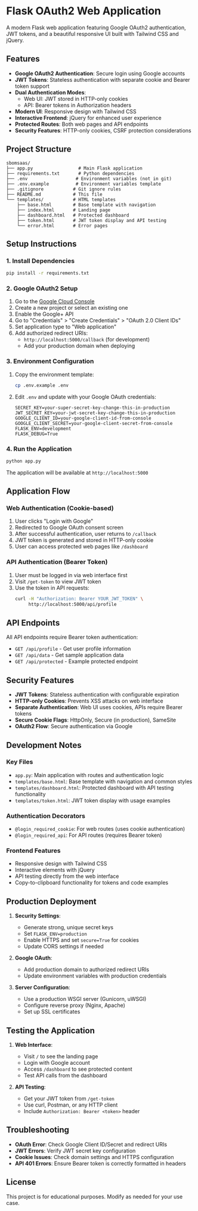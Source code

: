 # Flask OAuth2 Web Application

A modern Flask web application featuring Google OAuth2 authentication, JWT tokens, and a beautiful responsive UI built with Tailwind CSS and jQuery.

## Features

- **Google OAuth2 Authentication**: Secure login using Google accounts
- **JWT Tokens**: Stateless authentication with separate cookie and Bearer token support
- **Dual Authentication Modes**:
  - Web UI: JWT stored in HTTP-only cookies
  - API: Bearer tokens in Authorization headers
- **Modern UI**: Responsive design with Tailwind CSS
- **Interactive Frontend**: jQuery for enhanced user experience
- **Protected Routes**: Both web pages and API endpoints
- **Security Features**: HTTP-only cookies, CSRF protection considerations

## Project Structure

```
sbomsaas/
├── app.py                 # Main Flask application
├── requirements.txt       # Python dependencies
├── .env                  # Environment variables (not in git)
├── .env.example          # Environment variables template
├── .gitignore           # Git ignore rules
├── README.md            # This file
└── templates/           # HTML templates
    ├── base.html        # Base template with navigation
    ├── index.html       # Landing page
    ├── dashboard.html   # Protected dashboard
    ├── token.html       # JWT token display and API testing
    └── error.html       # Error pages
```

## Setup Instructions

### 1. Install Dependencies

```bash
pip install -r requirements.txt
```

### 2. Google OAuth2 Setup

1. Go to the [Google Cloud Console](https://console.cloud.google.com/)
2. Create a new project or select an existing one
3. Enable the Google+ API
4. Go to "Credentials" > "Create Credentials" > "OAuth 2.0 Client IDs"
5. Set application type to "Web application"
6. Add authorized redirect URIs:
   - `http://localhost:5000/callback` (for development)
   - Add your production domain when deploying

### 3. Environment Configuration

1. Copy the environment template:
   ```bash
   cp .env.example .env
   ```

2. Edit `.env` and update with your Google OAuth credentials:
   ```env
   SECRET_KEY=your-super-secret-key-change-this-in-production
   JWT_SECRET_KEY=your-jwt-secret-key-change-this-in-production
   GOOGLE_CLIENT_ID=your-google-client-id-from-console
   GOOGLE_CLIENT_SECRET=your-google-client-secret-from-console
   FLASK_ENV=development
   FLASK_DEBUG=True
   ```

### 4. Run the Application

```bash
python app.py
```

The application will be available at `http://localhost:5000`

## Application Flow

### Web Authentication (Cookie-based)
1. User clicks "Login with Google"
2. Redirected to Google OAuth consent screen
3. After successful authentication, user returns to `/callback`
4. JWT token is generated and stored in HTTP-only cookie
5. User can access protected web pages like `/dashboard`

### API Authentication (Bearer Token)
1. User must be logged in via web interface first
2. Visit `/get-token` to view JWT token
3. Use the token in API requests:
   ```bash
   curl -H "Authorization: Bearer YOUR_JWT_TOKEN" \
        http://localhost:5000/api/profile
   ```

## API Endpoints

All API endpoints require Bearer token authentication:

- `GET /api/profile` - Get user profile information
- `GET /api/data` - Get sample application data
- `GET /api/protected` - Example protected endpoint

## Security Features

- **JWT Tokens**: Stateless authentication with configurable expiration
- **HTTP-only Cookies**: Prevents XSS attacks on web interface
- **Separate Authentication**: Web UI uses cookies, APIs require Bearer tokens
- **Secure Cookie Flags**: HttpOnly, Secure (in production), SameSite
- **OAuth2 Flow**: Secure authentication via Google

## Development Notes

### Key Files

- `app.py`: Main application with routes and authentication logic
- `templates/base.html`: Base template with navigation and common styles
- `templates/dashboard.html`: Protected dashboard with API testing functionality
- `templates/token.html`: JWT token display with usage examples

### Authentication Decorators

- `@login_required_cookie`: For web routes (uses cookie authentication)
- `@login_required_api`: For API routes (requires Bearer token)

### Frontend Features

- Responsive design with Tailwind CSS
- Interactive elements with jQuery
- API testing directly from the web interface
- Copy-to-clipboard functionality for tokens and code examples

## Production Deployment

1. **Security Settings**:
   - Generate strong, unique secret keys
   - Set `FLASK_ENV=production`
   - Enable HTTPS and set `secure=True` for cookies
   - Update CORS settings if needed

2. **Google OAuth**:
   - Add production domain to authorized redirect URIs
   - Update environment variables with production credentials

3. **Server Configuration**:
   - Use a production WSGI server (Gunicorn, uWSGI)
   - Configure reverse proxy (Nginx, Apache)
   - Set up SSL certificates

## Testing the Application

1. **Web Interface**:
   - Visit `/` to see the landing page
   - Login with Google account
   - Access `/dashboard` to see protected content
   - Test API calls from the dashboard

2. **API Testing**:
   - Get your JWT token from `/get-token`
   - Use curl, Postman, or any HTTP client
   - Include `Authorization: Bearer <token>` header

## Troubleshooting

- **OAuth Error**: Check Google Client ID/Secret and redirect URIs
- **JWT Errors**: Verify JWT secret key configuration
- **Cookie Issues**: Check domain settings and HTTPS configuration
- **API 401 Errors**: Ensure Bearer token is correctly formatted in headers

## License

This project is for educational purposes. Modify as needed for your use case.
